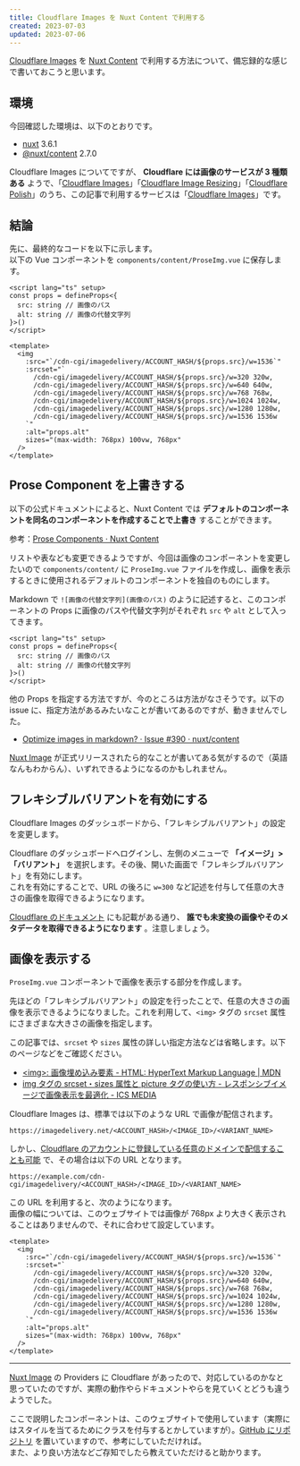 ```yaml
---
title: Cloudflare Images を Nuxt Content で利用する
created: 2023-07-03
updated: 2023-07-06
---
```


[Cloudflare Images](https://developers.cloudflare.com/images/cloudflare-images/) を [Nuxt Content](https://content.nuxtjs.org/) で利用する方法について、備忘録的な感じで書いておこうと思います。

## 環境

今回確認した環境は、以下のとおりです。

- [nuxt](https://www.npmjs.com/package/nuxt) 3.6.1
- [@nuxt/content](https://www.npmjs.com/package/@nuxt/content) 2.7.0

Cloudflare Images についてですが、 **Cloudflare には画像のサービスが 3 種類ある** ようで、「[Cloudflare Images](https://developers.cloudflare.com/images/cloudflare-images/)」「[Cloudflare Image Resizing](https://developers.cloudflare.com/images/image-resizing/)」「[Cloudflare Polish](https://developers.cloudflare.com/images/polish/)」のうち、この記事で利用するサービスは「[Cloudflare Images](https://developers.cloudflare.com/images/cloudflare-images/)」です。

## 結論

先に、最終的なコードを以下に示します。  
以下の Vue コンポーネントを `components/content/ProseImg.vue` に保存します。

```vue
<script lang="ts" setup>
const props = defineProps<{
  src: string // 画像のパス
  alt: string // 画像の代替文字列
}>()
</script>

<template>
  <img
    :src="`/cdn-cgi/imagedelivery/ACCOUNT_HASH/${props.src}/w=1536`"
    :srcset="`
      /cdn-cgi/imagedelivery/ACCOUNT_HASH/${props.src}/w=320 320w,
      /cdn-cgi/imagedelivery/ACCOUNT_HASH/${props.src}/w=640 640w,
      /cdn-cgi/imagedelivery/ACCOUNT_HASH/${props.src}/w=768 768w,
      /cdn-cgi/imagedelivery/ACCOUNT_HASH/${props.src}/w=1024 1024w,
      /cdn-cgi/imagedelivery/ACCOUNT_HASH/${props.src}/w=1280 1280w,
      /cdn-cgi/imagedelivery/ACCOUNT_HASH/${props.src}/w=1536 1536w
    `"
    :alt="props.alt"
    sizes="(max-width: 768px) 100vw, 768px"
  />
</template>
```

## Prose Component を上書きする

以下の公式ドキュメントによると、Nuxt Content では **デフォルトのコンポーネントを同名のコンポーネントを作成することで上書き** することができます。

参考：[Prose Components · Nuxt Content](https://content.nuxtjs.org/api/components/prose)

リストや表なども変更できるようですが、今回は画像のコンポーネントを変更したいので `components/content/` に `ProseImg.vue` ファイルを作成し、画像を表示するときに使用されるデフォルトのコンポーネントを独自のものにします。

Markdown で `![画像の代替文字列](画像のパス)` のように記述すると、このコンポーネントの Props に画像のパスや代替文字列がそれぞれ `src` や `alt` として入ってきます。

```vue
<script lang="ts" setup>
const props = defineProps<{
  src: string // 画像のパス
  alt: string // 画像の代替文字列
}>()
</script>
```

他の Props を指定する方法ですが、今のところは方法がなさそうです。以下の issue に、指定方法があるみたいなことが書いてあるのですが、動きませんでした。

- [Optimize images in markdown? · Issue #390 · nuxt/content](https://github.com/nuxt/content/issues/390)

[Nuxt Image](https://image.nuxtjs.org/) が正式リリースされたら的なことが書いてある気がするので（英語なんもわからん）、いずれできるようになるのかもしれません。

## フレキシブルバリアントを有効にする

Cloudflare Images のダッシュボードから、「フレキシブルバリアント」の設定を変更します。

Cloudflare のダッシュボードへログインし、左側のメニューで **「イメージ」>「バリアント」** を選択します。その後、開いた画面で「フレキシブルバリアント」を有効にします。  
これを有効にすることで、URL の後ろに `w=300` など記述を付与して任意の大きさの画像を取得できるようになります。

[Cloudflare のドキュメント](https://developers.cloudflare.com/images/cloudflare-images/transform/flexible-variants/) にも記載がある通り、 **誰でも未変換の画像やそのメタデータを取得できるようになります** 。注意しましょう。

## 画像を表示する

`ProseImg.vue` コンポーネントで画像を表示する部分を作成します。

先ほどの「フレキシブルバリアント」の設定を行ったことで、任意の大きさの画像を表示できるようになりました。これを利用して、`<img>` タグの `srcset` 属性にさまざまな大きさの画像を指定します。

この記事では、`srcset` や `sizes` 属性の詳しい指定方法などは省略します。以下のページなどをご確認ください。

- [\<img\>: 画像埋め込み要素 - HTML: HyperText Markup Language | MDN](https://developer.mozilla.org/ja/docs/Web/HTML/Element/img)
- [img タグの srcset・sizes 属性と picture タグの使い方 - レスポンシブイメージで画像表示を最適化 - ICS MEDIA](https://ics.media/entry/13324/)

Cloudflare Images は、標準では以下のような URL で画像が配信されます。

```
https://imagedelivery.net/<ACCOUNT_HASH>/<IMAGE_ID>/<VARIANT_NAME>
```

しかし、[Cloudflare のアカウントに登録している任意のドメインで配信することも可能](https://developers.cloudflare.com/images/cloudflare-images/serve-images/serve-images-custom-domains/) で、その場合は以下の URL となります。

```
https://example.com/cdn-cgi/imagedelivery/<ACCOUNT_HASH>/<IMAGE_ID>/<VARIANT_NAME>
```

この URL を利用すると、次のようになります。  
画像の幅については、このウェブサイトでは画像が 768px より大きく表示されることはありませんので、それに合わせて設定しています。

```vue
<template>
  <img
    :src="`/cdn-cgi/imagedelivery/ACCOUNT_HASH/${props.src}/w=1536`"
    :srcset="`
      /cdn-cgi/imagedelivery/ACCOUNT_HASH/${props.src}/w=320 320w,
      /cdn-cgi/imagedelivery/ACCOUNT_HASH/${props.src}/w=640 640w,
      /cdn-cgi/imagedelivery/ACCOUNT_HASH/${props.src}/w=768 768w,
      /cdn-cgi/imagedelivery/ACCOUNT_HASH/${props.src}/w=1024 1024w,
      /cdn-cgi/imagedelivery/ACCOUNT_HASH/${props.src}/w=1280 1280w,
      /cdn-cgi/imagedelivery/ACCOUNT_HASH/${props.src}/w=1536 1536w
    `"
    :alt="props.alt"
    sizes="(max-width: 768px) 100vw, 768px"
  />
</template>
```

---

[Nuxt Image](https://image.nuxtjs.org/) の Providers に Cloudflare があったので、対応しているのかなと思っていたのですが、実際の動作やらドキュメントやらを見ていくとどうも違うようでした。

ここで説明したコンポーネントは、このウェブサイトで使用しています（実際にはスタイルを当てるためにクラスを付与するとかしていますが）。[GitHub にリポジトリ](https://github.com/Hiratake/hiratake-web) を置いていますので、参考にしていただければ。  
また、より良い方法などご存知でしたら教えていただけると助かります。
